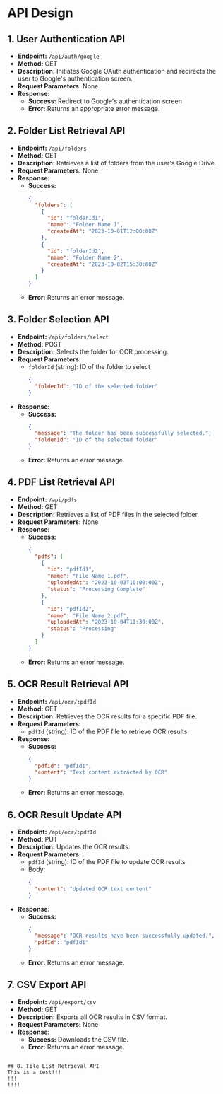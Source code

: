 # API Design

## 1. User Authentication API
- **Endpoint:** `/api/auth/google`
- **Method:** GET
- **Description:** Initiates Google OAuth authentication and redirects the user to Google's authentication screen.
- **Request Parameters:** None
- **Response:**
  - **Success:** Redirect to Google's authentication screen
  - **Error:** Returns an appropriate error message.

## 2. Folder List Retrieval API
- **Endpoint:** `/api/folders`
- **Method:** GET
- **Description:** Retrieves a list of folders from the user's Google Drive.
- **Request Parameters:** None
- **Response:**
  - **Success:**
    ```json
    {
      "folders": [
        {
          "id": "folderId1",
          "name": "Folder Name 1",
          "createdAt": "2023-10-01T12:00:00Z"
        },
        {
          "id": "folderId2",
          "name": "Folder Name 2",
          "createdAt": "2023-10-02T15:30:00Z"
        }
      ]
    }
    ```
  - **Error:** Returns an error message.

## 3. Folder Selection API
- **Endpoint:** `/api/folders/select`
- **Method:** POST
- **Description:** Selects the folder for OCR processing.
- **Request Parameters:**
  - `folderId` (string): ID of the folder to select
    ```json
    {
      "folderId": "ID of the selected folder"
    }
    ```
- **Response:**
  - **Success:**
    ```json
    {
      "message": "The folder has been successfully selected.",
      "folderId": "ID of the selected folder"
    }
    ```
  - **Error:** Returns an error message.

## 4. PDF List Retrieval API
- **Endpoint:** `/api/pdfs`
- **Method:** GET
- **Description:** Retrieves a list of PDF files in the selected folder.
- **Request Parameters:** None
- **Response:**
  - **Success:**
    ```json
    {
      "pdfs": [
        {
          "id": "pdfId1",
          "name": "File Name 1.pdf",
          "uploadedAt": "2023-10-03T10:00:00Z",
          "status": "Processing Complete"
        },
        {
          "id": "pdfId2",
          "name": "File Name 2.pdf",
          "uploadedAt": "2023-10-04T11:30:00Z",
          "status": "Processing"
        }
      ]
    }
    ```
  - **Error:** Returns an error message.

## 5. OCR Result Retrieval API
- **Endpoint:** `/api/ocr/:pdfId`
- **Method:** GET
- **Description:** Retrieves the OCR results for a specific PDF file.
- **Request Parameters:**
  - `pdfId` (string): ID of the PDF file to retrieve OCR results
- **Response:**
  - **Success:**
    ```json
    {
      "pdfId": "pdfId1",
      "content": "Text content extracted by OCR"
    }
    ```
  - **Error:** Returns an error message.

## 6. OCR Result Update API
- **Endpoint:** `/api/ocr/:pdfId`
- **Method:** PUT
- **Description:** Updates the OCR results.
- **Request Parameters:**
  - `pdfId` (string): ID of the PDF file to update OCR results
  - Body:
    ```json
    {
      "content": "Updated OCR text content"
    }
    ```
- **Response:**
  - **Success:**
    ```json
    {
      "message": "OCR results have been successfully updated.",
      "pdfId": "pdfId1"
    }
    ```
  - **Error:** Returns an error message.

## 7. CSV Export API
- **Endpoint:** `/api/export/csv`
- **Method:** GET
- **Description:** Exports all OCR results in CSV format.
- **Request Parameters:** None
- **Response:**
  - **Success:** Downloads the CSV file.
  - **Error:** Returns an error message.

```

## 8. File List Retrieval API
This is a test!!!
!!!
!!!!